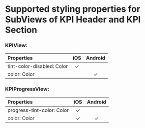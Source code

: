 #  Supported styling properties for SubViews of KPI Header and KPI Section

### KPIView: 

| Properties | iOS | Android |
|:---|:---:|:---:|
| tint-color-disabled: Color | &check; |  |
| color: Color |  | &check; | 

### KPIProgressView: 

| Properties | iOS | Android |
|:---|:---:|:---:|
| progress-tint-color: Color | &check; |  |
| color: Color | &check; | &check; | 
